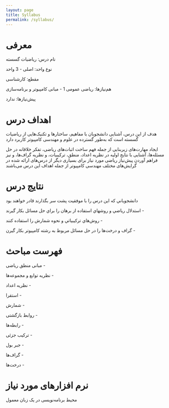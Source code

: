 ```yaml
---
layout: page
title: Syllabus
permalink: /syllabus/
---
```


# معرفی

نام درس: ریاضیات گسسته

نوع واحد: اصلی - 3 واحد

مقطع: کارشناسی

هم‌نیازها: ریاضی عمومی 1 - مبانی کامپیوتر و برنامه‌سازی

پیش‌نیازها: ندارد

# اهداف درس

هدف از این درس، آشنایی دانشجویان با مفاهیم، ساختارها و تکنیک‌هایی از ریاضیات گسسته است که به‌طور گسترده در علوم و مهندسی کامپیوتر کاربرد دارد

ایجاد مهارت‌های زیربنایی از جمله فهم ساخت اثبات‌های ریاضی، تفکر خلاقانه در حل مسئله‌ها، آشنایی با نتایج اولیه در نظریه اعداد، منطق، ترکیبیات، و نظریه گراف‌ها، و نیز فراهم آوردن پیش‌نیاز ریاضی مورد نیاز برای بسیاری دیگر از درس‌های ارائه شده در گرایش‌های مختلف مهندسی کامپیوتر از جمله اهداف این درس می‌باشند

# نتایج درس

دانشجوياني که اين درس را با موفقيت پشت سر بگذارند قادر خواهند بود

استدلال رياضي و روشهاي استفاده از برهان را براي حل مسائل بکار گيرند - 

روش‌هاي ترکيبياتي و نحوه شمارش را استفاده کنند -

گراف و درخت‌ها را در حل مسائل مربوط به رشته کامپيوتر بکار گيرن -

# فهرست مباحث

مبانی منطق ریاضی -

نظریه توابع و مجموعه‌ها -

نظریه اعداد -

استقرا -

شمارش -

روابط بازگشتی -

رابطه‌ها -

ترکیب جزئی -

جبر بول -

گراف‌ها -

درخت‌ها -

# نرم افزارهای مورد نیاز

محیط برنامه‌نویسی در یک زبان معمول

